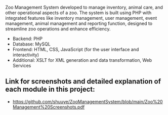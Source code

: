 Zoo Management System developed to manage inventory, animal care, and other operational aspects of a zoo. The system is built using PHP with integrated features like inventory management, user management, event management, animal management and reporting function, designed to streamline zoo operations and enhance efficiency.

- Backend: PHP
- Database: MySQL
- Frontend: HTML, CSS, JavaScript (for the user interface and interactivity)
- Additional: XSLT for XML generation and data transformation, Web Services

## Link for screenshots and detailed explanation of each module in this project:
- https://github.com/shuuye/ZooManagementSystem/blob/main/Zoo%20Management%20Screenshots.pdf
